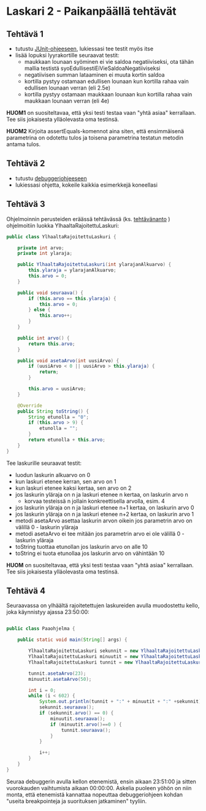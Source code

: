 # Laskari 2 - Paikanpäällä tehtävät

## Tehtävä 1

* tutustu [JUnit-ohjeeseen](/tehtavat/ohjeet/JUnit-ohje.md), lukiessasi tee testit myös itse
* lisää lopuksi lyyrakortille seuraavat testit:
  * maukkaan lounaan syöminen ei vie saldoa negatiiviseksi, ota tähän mallia testistä syoEdullisestiEiVieSaldoaNegatiiviseksi
  * negatiivisen summan lataaminen ei muuta kortin saldoa
  * kortilla pystyy ostamaan edullisen lounaan kun kortilla rahaa vain edullisen lounaan verran (eli 2.5e)
  * kortilla pystyy ostamaan maukkaan lounaan kun kortilla rahaa vain maukkaan lounaan verran (eli 4e)

**HUOM1** on suositeltavaa, että yksi testi testaa vaan "yhtä asiaa" kerrallaan. Tee siis jokaisesta ylläolevasta oma testinsä.

**HUOM2** Kirjoita assertEquals-komennot aina siten, että ensimmäisenä parametrina on odotettu tulos ja toisena parametrina testatun metodin antama tulos.

## Tehtävä 2

* tutustu [debuggeriohjeeseen](/tehtavat/ohjeet/Debuggeri.md)
* lukiessasi ohjetta, kokeile kaikkia esimerkkejä koneellasi

## Tehtävä 3

Ohjelmoinnin perusteiden eräässä tehtävässä (ks. [tehtävänanto](http://www.cs.helsinki.fi/group/java/s15-materiaali/viikko4/#89kello_laskurin_avulla) ) ohjelmoitiin luokka YlhaaltaRajoitettuLaskuri:

``` java
public class YlhaaltaRajoitettuLaskuri {

    private int arvo;
    private int ylaraja;

    public YlhaaltaRajoitettuLaskuri(int ylarajanAlkuarvo) {
        this.ylaraja = ylarajanAlkuarvo;
        this.arvo = 0;
    }

    public void seuraava() {
        if (this.arvo == this.ylaraja) {
            this.arvo = 0;
        } else {
            this.arvo++;
        }
    }

    public int arvo() {
        return this.arvo;
    }

    public void asetaArvo(int uusiArvo) {
        if (uusiArvo < 0 || uusiArvo > this.ylaraja) {
            return;
        }

        this.arvo = uusiArvo;
    }

    @Override
    public String toString() {
        String etunolla = "0";
        if (this.arvo > 9) {
            etunolla = "";
        }
        return etunolla + this.arvo;
    }
}
```

Tee laskurille seuraavat testit:
* luodun laskurin alkuarvo on 0
* kun laskuri etenee kerran, sen arvo on 1
* kun laskuri etenee kaksi kertaa, sen arvo on 2
* jos laskurin yläraja on n ja laskuri etenee n kertaa, on laskurin arvo n
  * korvaa testeissä n jollain konkreettisella arvolla, esim. 4
* jos laskurin yläraja on n ja laskuri etenee n+1 kertaa, on laskurin arvo 0
* jos laskurin yläraja on n ja laskuri etenee n+2 kertaa, on laskurin arvo 1
* metodi asetaArvo asettaa laskurin arvon oikein jos parametrin arvo on välillä 0 - laskurin yläraja
* metodi asetaArvo ei tee mitään jos parametrin arvo ei ole välillä 0 - laskurin yläraja
* toString tuottaa etunollan jos laskurin arvo on alle 10
* toString ei tuota etunollaa jos laskurin arvo on vähintään 10

**HUOM** on suositeltavaa, että yksi testi testaa vaan "yhtä asiaa" kerrallaan. Tee siis jokaisesta ylläolevasta oma testinsä.

## Tehtävä 4

Seuraavassa on ylhäältä rajoitetettujen laskureiden avulla muodostettu kello, joka käynnistyy ajassa 23:50:00:

``` java

public class Paaohjelma {

    public static void main(String[] args) {

        YlhaaltaRajoitettuLaskuri sekunnit = new YlhaaltaRajoitettuLaskuri(59);
        YlhaaltaRajoitettuLaskuri minuutit = new YlhaaltaRajoitettuLaskuri(59);
        YlhaaltaRajoitettuLaskuri tunnit = new YlhaaltaRajoitettuLaskuri(23);

        tunnit.asetaArvo(23);
        minuutit.asetaArvo(50);       

        int i = 0;
        while (i < 602) {
            System.out.println(tunnit + ":" + minuutit + ":" +sekunnit);
            sekunnit.seuraava();
            if (sekunnit.arvo() == 0) {
                minuutit.seuraava();
                if (minuutit.arvo()==0 ) {
                    tunnit.seuraava();
                }
            }

            i++;
        }
    }
}
```
Seuraa debuggerin avulla kellon etenemistä, ensin aikaan 23:51:00 ja sitten vuorokauden vaihtumista aikaan 00:00:00. Askelia puoleen yöhön on niin monta, että etenemistä kannattaa nopeuttaa debuggeriohjeen kohdan "useita breakpointeja ja suorituksen jatkaminen" tyyliin.

